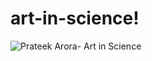 # art-in-science!


![Prateek Arora- Art in Science](https://user-images.githubusercontent.com/15521391/151331109-5532ba9b-a817-45fe-af6d-e15321673ade.jpg)

